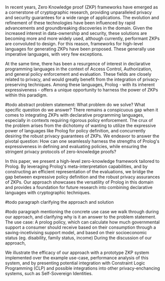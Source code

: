 In recent years, Zero Knowledge proof (ZKP) frameworks have emerged as a cornerstone of cryptographic research, providing unparalleled privacy and security guarantees for a wide range of applications. The evolution and refinement of these technologies have been influenced by rapid advancements and groundbreaking discoveries in the domain. Given the increased interest in data-ownership and security, these solutions are becoming more and more widely used, although currently, performant ZKPs are convoluted to design. For this reason, frameworks for high-level languages for generating ZKPs have been proposed. These generally use imperative languages, with very few exceptions. 

At the same time, there has been a resurgence of interest in declarative programming languages in the context of Access Control, Authorization, and general policy enforcement and evaluation. These fields are closely related to privacy, and would greatly benefit from the integration of privacy-preserving techniques. Among these languages, Prolog  - with its inherent expressiveness -  offers a unique opportunity to harness the power of ZKPs within this paradigm.  

#todo abstract problem statement: What problem do we solve? What specific question do we answer?
There remains a conspicuous gap when it comes to integrating ZKPs with declarative programming languages, especially in contexts requiring rigorous policy enforcement. The crux of the problem arises from the dichotomy of wanting to utilize the expressive power of languages like Prolog for policy definition, and concurrently desiring the robust privacy guarantees of ZKPs. We endeavor to answer the pivotal question: How can one seamlessly harness the strengths of Prolog's expressiveness in defining and evaluating policies, while ensuring the stringent privacy protocols of zero-knowledge proofs?

In this paper, we present a high-level zero-knowledge framework tailored to Prolog. By leveraging Prolog's meta-interpretation capabilities, and by constructing an efficient representation of the evaluations, we bridge the gap between expressive policy definition and the robust privacy assurances of ZKPs. Our approach showcases the versatility of Prolog in this domain and provides a foundation for future research into combining declarative languages with cryptographic techniques.

#todo paragraph clarifying the approach and solution

#todo paragraph mentioning the concrete use case we walk through during our approach, and clarifying why is it an answer to the problem statement. The use case: A prolog policy, which can calculate how much governmental support a consumer should receive based on their consumption through a saving-incetivising support model, and based on their socioeconomic status (eg. disability, family status, income)
During the discussion of our approach, 


We illustrate the efficacy of our approach with a prototype ZKP system implemented over the example use-case, performance analysis of this system, and by presenting potential integration with Constraint Logic Programming (CLP) and possible integrations into other privacy-enchancing systems, such as Self-Sovereign Identities.